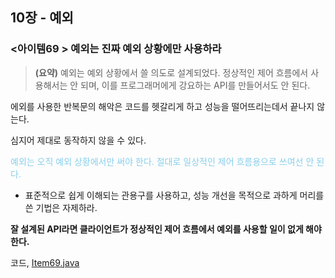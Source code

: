 ## 10장 - 예외

### <아이템69 > 예외는 진짜 예외 상황에만 사용하라

> **(요약)** 예외는 예외 상황에서 쓸 의도로 설계되었다. 정상적인 제어 흐름에서 사용해서는 안 되며, 이를 프로그래머에게 강요하는 API를 만들어서도 안 된다.

에외를 사용한 반복문의 해악은 코드를 헷갈리게 하고 성능을 떨어뜨리는데서 끝나지 않는다.

심지어 제대로 동작하지 않을 수 있다.

<span style='color:skyblue'>예외는 오직 예외 상황에서만 써야 한다. 절대로 일상적인 제어 흐름용으로 쓰여선 안 된다.</span>

- 표준적으로 쉽게 이해되는 관용구를 사용하고, 성능 개선을 목적으로 과하게 머리를 쓴 기법은 자제하라.

**잘 설계된 API라면 클라이언트가 정상적인 제어 흐름에서 예외를 사용할 일이 없게 해야 한다.**

코드, [Item69.java](https://github.com/ziippy/EffectiveJava/blob/master/src/chapter10/item69/Item69.java)

